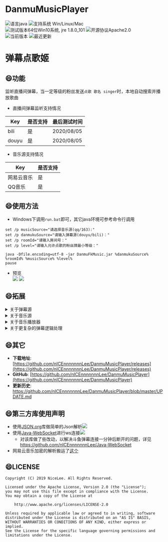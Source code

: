 # DanmuMusicPlayer
![语言java](https://img.shields.io/badge/Require-java-green.svg)
![支持系统 Win/Linux/Mac](https://img.shields.io/badge/Platform-%20win%20|%20linux%20|%20mac-lightgrey.svg)
![测试版本64位Win10系统, jre 1.8.0_101](https://img.shields.io/badge/TestPass-Win10%20x64__java__1.8.0__101-green.svg)
![开源协议Apache2.0](https://img.shields.io/badge/license-apache--2.0-green.svg)  
![当前版本](https://img.shields.io/github/release/nICEnnnnnnnLee/DanmuMusicPlayer.svg?style=flat-square)
![最近更新](https://img.shields.io/github/last-commit/nICEnnnnnnnLee/DanmuMusicPlayer.svg?style=flat-square&color=FF9900)

弹幕点歌姬  
===============================  
## :smile:功能  
监听直播间弹幕，当一定等级的粉丝发送`点歌 歌名 singer`时，本地自动搜索并播放歌曲  

+ 直播间弹幕监听支持情况  

| Key  | 是否支持 |  最后测试时间 |  
| ------------- | ------------- | ------------- |  
| bili  | 是 | 2020/08/05 |  
| douyu  | 是 |  2020/08/05 |  

+ 音乐源支持情况  

| Key  | 是否支持 |
| ------------- | ------------- |  
| 网易云音乐  | 是 | 
| QQ音乐  | 是 | 

## :smile:使用方法  
+ Windows下调用`run.bat`即可，其它java环境可参考命令行调用  
```
set /p musicSource="请选择音乐源(qq/163):"
set /p danmukuSource="请输入弹幕源(douyu/bili)："
set /p roomId="请输入房间号："
set /p level="请输入允许点歌的粉丝牌最小等级："

java -Dfile.encoding=utf-8 -jar DanmuFkMusic.jar %danmukuSource% %roomId% %musicSource% %level%
pause
```
+ 预览  
![](release/preview/preview-core.png)
![](release/preview/preview-player.png)  

## :smile:拓展  
<details>
<summary>关于弹幕源</summary>



+ 目前支持斗鱼和哔哩哔哩。  
如有需求，实现接口**nicelee.function.danmuku.core.IDanmuku**，并在类上加上注释即可。  
举例：
```
@Autoload(source = "弹幕源标识", desc = "弹幕源描述")  
那么Main方法里，将danmuSource替换为播放器标识即可。如下：  
IDanmuku danmu = DanmukuManager.createDanmuku("弹幕源标识", roomId); 
```
以下为`IDanmuku`接口：
```
public interface IDanmuku {
	// 请实现静态实例化create方法
	//public static IDanmuku create(long roomId) 
	
	public boolean start();
	
	public void stop();
	
	public int status();
	
	public List<IMsgHandler> addMsgHandler(IMsgHandler handler);
}
```
</details>


<details>
<summary>关于音乐源</summary>



+ 目前支持网易云和QQ音乐。如有需求，实现接口**nicelee.function.music.source.IMusicAPI**，并在类上加上注释即可。  
举例：
```
@Autoload(source = "音乐源标识", desc = "音乐源描述")  
那么Main方法里，将musicSource替换为播放器标识即可。如下：  
IMusicAPI api = MusicManager.createMusicAPI("音乐源标识");  
```
</details>

<details>
<summary>关于音乐播放器</summary>



+ 目前只是实现了一个简单的播放器。  
如有需求，实现接口**nicelee.function.music.player.IMusicPlayer**，并在类上加上注释即可。  
举例：
```
@Autoload(source = "播放器标识", desc = "播放器描述")  
那么Main方法里，将ws替换为播放器标识即可。如下：  
IMusicPlayer player = MusicManager.createMusicPlayer("播放器标识");   
```
</details>  


<details>
<summary>关于更复杂的弹幕逻辑处理</summary>



+ 新增一个**IMsgHandler**并注册即可，返回值代表是否继续处理下一个Handler  
举例：
```
new IMsgHandler() {
    @Override
    public boolean handle(Msg msg, User user) {
        ...
        return true;
    }
} 
```
</details>  

## :smile:其它  
* **下载地址**: [https://github.com/nICEnnnnnnnLee/DanmuMusicPlayer/releases](https://github.com/nICEnnnnnnnLee/DanmuMusicPlayer/releases)
* **GitHub**: [https://github.com/nICEnnnnnnnLee/DanmuMusicPlayer](https://github.com/nICEnnnnnnnLee/DanmuMusicPlayer)  
* **更新历史**: <https://github.com/nICEnnnnnnnLee/DanmuMusicPlayer/blob/master/UPDATE.md>

## :smile:第三方库使用声明  
* 使用[JSON.org](https://github.com/stleary/JSON-java)库做简单的Json解析[![](https://img.shields.io/badge/license-MIT-green.svg)](https://github.com/stleary/JSON-java/blob/master/LICENSE)  
* 使用[Java-WebSocket](https://github.com/TooTallNate/Java-WebSocket)进行ws连接[![](https://img.shields.io/badge/license-MIT-green.svg)](https://github.com/TooTallNate/Java-WebSocket/blob/master/LICENSE)
    * 对该库做了些改动，以解决斗鱼弹幕连接一分钟后断开的问题，详见<https://github.com/nICEnnnnnnnLee/Java-WebSocket>  
* 网易云音乐加密的解析搬运了[这个](https://github.com/guanyuespace/Music163/blob/master/src/guanyue.util/ParametersUtil.java)

## :smile:LICENSE 
```
Copyright (C) 2019 NiceLee. All Rights Reserved.

Licensed under the Apache License, Version 2.0 (the "License");
you may not use this file except in compliance with the License.
You may obtain a copy of the License at

    http://www.apache.org/licenses/LICENSE-2.0

Unless required by applicable law or agreed to in writing, software
distributed under the License is distributed on an "AS IS" BASIS,
WITHOUT WARRANTIES OR CONDITIONS OF ANY KIND, either express or implied.
See the License for the specific language governing permissions and
limitations under the License.
```
